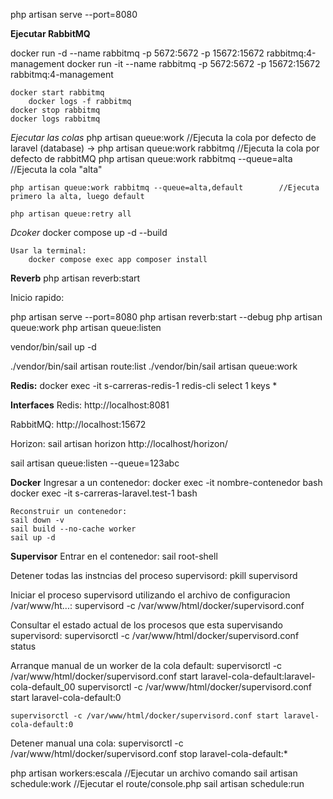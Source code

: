 php artisan serve --port=8080


**Ejecutar RabbitMQ**

docker run -d --name rabbitmq -p 5672:5672 -p 15672:15672 rabbitmq:4-management
docker run -it --name rabbitmq -p 5672:5672 -p 15672:15672 rabbitmq:4-management

    docker start rabbitmq
        docker logs -f rabbitmq
    docker stop rabbitmq
    docker logs rabbitmq


*Ejecutar las colas*
    php artisan queue:work                                      //Ejecuta la cola por defecto de laravel (database)
->  php artisan queue:work rabbitmq                             //Ejecuta la cola por defecto de rabbitMQ
    php artisan queue:work rabbitmq --queue=alta                //Ejecuta la cola "alta"

    php artisan queue:work rabbitmq --queue=alta,default        //Ejecuta primero la alta, luego default

    php artisan queue:retry all



*Dcoker*
    docker compose up -d --build

    Usar la terminal:
        docker compose exec app composer install
    
**Reverb**
php artisan reverb:start

Inicio rapido:

php artisan serve --port=8080
php artisan reverb:start --debug
php artisan queue:work
php artisan queue:listen

vendor/bin/sail up -d

./vendor/bin/sail artisan route:list
./vendor/bin/sail artisan queue:work

**Redis:**
    docker exec -it s-carreras-redis-1 redis-cli
    select 1
    keys * 


**Interfaces**
Redis:
    http://localhost:8081

RabbitMQ:
    http://localhost:15672

Horizon:
    sail artisan horizon
    http://localhost/horizon/


sail artisan queue:listen --queue=123abc


**Docker**
Ingresar a un contenedor:
docker exec -it nombre-contenedor bash
    docker exec -it s-carreras-laravel.test-1 bash


    Reconstruir un contenedor:
    sail down -v
    sail build --no-cache worker
    sail up -d



**Supervisor**
Entrar en el contenedor:
    sail root-shell

Detener todas las instncias del proceso supervisord:
    pkill supervisord

Iniciar el proceso supervisord utilizando el archivo de configuracion /var/www/ht...:
    supervisord -c /var/www/html/docker/supervisord.conf

Consultar el estado actual de los procesos que esta supervisando supervisord:
    supervisorctl -c /var/www/html/docker/supervisord.conf status

Arranque manual de un worker de la cola default:
    supervisorctl -c /var/www/html/docker/supervisord.conf start laravel-cola-default:laravel-cola-default_00
    supervisorctl -c /var/www/html/docker/supervisord.conf start laravel-cola-default:0


    supervisorctl -c /var/www/html/docker/supervisord.conf start laravel-cola-default:0

Detener manual una cola:
    supervisorctl -c /var/www/html/docker/supervisord.conf stop laravel-cola-default:*


php artisan workers:escala //Ejecutar un archivo comando
sail artisan schedule:work //Ejecutar el route/console.php
sail artisan schedule:run 
